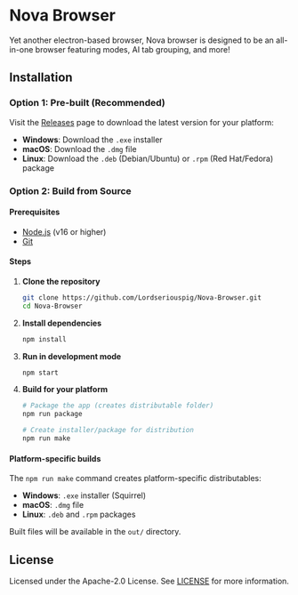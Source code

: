 # Nova Browser
Yet another electron-based browser, Nova browser is designed to be an all-in-one browser featuring modes, AI tab grouping, and more!

## Installation

### Option 1: Pre-built (Recommended)
Visit the [Releases](https://github.com/Lordseriouspig/Nova-Browser/releases) page to download the latest version for your platform:
- **Windows**: Download the `.exe` installer
- **macOS**: Download the `.dmg` file
- **Linux**: Download the `.deb` (Debian/Ubuntu) or `.rpm` (Red Hat/Fedora) package

### Option 2: Build from Source

#### Prerequisites
- [Node.js](https://nodejs.org/) (v16 or higher)
- [Git](https://git-scm.com/)

#### Steps
1. **Clone the repository**
   ```bash
   git clone https://github.com/Lordseriouspig/Nova-Browser.git
   cd Nova-Browser
   ```

2. **Install dependencies**
   ```bash
   npm install
   ```

3. **Run in development mode**
   ```bash
   npm start
   ```

4. **Build for your platform**
   ```bash
   # Package the app (creates distributable folder)
   npm run package
   
   # Create installer/package for distribution
   npm run make
   ```

#### Platform-specific builds
The `npm run make` command creates platform-specific distributables:
- **Windows**: `.exe` installer (Squirrel)
- **macOS**: `.dmg` file
- **Linux**: `.deb` and `.rpm` packages

Built files will be available in the `out/` directory.

## License
Licensed under the Apache-2.0 License. See [LICENSE](LICENSE) for more information.